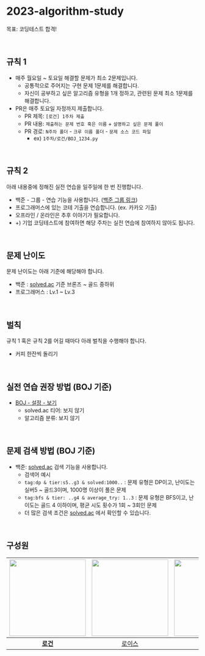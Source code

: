 # 2023-algorithm-study

목표: 코딩테스트 합격!

<br/>

## 규칙 1
- 매주 월요일 ~ 토요일 해결할 문제가 최소 2문제입니다.
  - 공통적으로 주어지는 구현 문제 1문제를 해결합니다.
  - 자신이 공부하고 싶은 알고리즘 유형을 1개 정하고, 관련된 문제 최소 1문제를 해결합니다.
- PR은 매주 토요일 자정까지 제출합니다.
  - PR 제목: `[로건] 1주차 제출`
  - PR 내용: `제출하는 문제 번호 혹은 이름` + `설명하고 싶은 문제 풀이`
  - PR 경로: `N주차 폴더` - `크루 이름 폴더` - `문제 소스 코드 파일`
    - ex) `1주차/로건/BOJ_1234.py`

<br/>

## 규칙 2
아래 내용중에 정해진 실전 연습을 일주일에 한 번 진행합니다.
- 백준 - 그룹 - 연습 기능을 사용합니다. ([백준 그룹 링크](https://www.acmicpc.net/group/18114))
- 프로그래머스에 있는 코테 기출을 연습합니다. (ex. 카카오 기출)
- 오프라인 / 온라인은 추후 이야기가 필요합니다.
- +) 기업 코딩테스트에 참여하면 해당 주차는 실전 연습에 참여하지 않아도 됩니다.

<br/>

## 문제 난이도
문제 난이도는 아래 기준에 해당해야 합니다.
- 백준 : [solved.ac](https://solved.ac) 기준 브론즈 ~ 골드 중하위
- 프로그래머스 : Lv.1 ~ Lv.3

<br/>

## 벌칙
규칙 1 혹은 규칙 2를 어길 때마다 아래 벌칙을 수행해야 합니다.
- 커피 한잔씩 돌리기

<br/>

## 실전 연습 권장 방법 (BOJ 기준)
- [BOJ - 설정 - 보기](https://www.acmicpc.net/setting/view)
  - solved.ac 티어: 보지 않기
  - 알고리즘 분류: 보지 않기

<br/>

## 문제 검색 방법 (BOJ 기준)
- 백준: [solved.ac](https://solved.ac/search?query=) 검색 기능을 사용합니다.
  - 검색어 예시
  - `tag:dp & tier:s5..g3 & solved:1000..` : 문제 유형은 DP이고, 난이도는 실버5 ~ 골드3이며, 1000명 이상이 풀은 문제
  - `tag:bfs & tier: ..g4 & average_try: 1..3` : 문제 유형은 BFS이고, 난이도는 골드 4 이하이며, 평균 시도 횟수가 1회 ~ 3회인 문제
  - 더 많은 검색 조건은 [solved.ac](https://solved.ac/search?query=) 에서 확인할 수 있습니다.

<br/>

## 구성원

|  <img src="https://avatars.githubusercontent.com/u/79046106?v=4" alt="" width=200> | <img src="https://avatars.githubusercontent.com/u/90550065?v=4" alt="" width=200> | <img src="https://avatars.githubusercontent.com/u/91937954?v=4" alt="" width=200> | <img src="https://avatars.githubusercontent.com/u/71651608?v=4" alt="" width=200> |
| :-------------------------------------------------------------------------------: | :-------------------------------------------------------------------------------: | :-------------------------------------------------------------------------------: | :-------------------------------------------------------------------------------: |
|  **[로건](https://github.com/70825)** | [로이스](https://github.com/TaeyeonRoyce) | [제나](https://github.com/yenawee) | [제리](https://github.com/Hyeonjae-K) |
